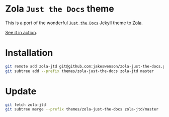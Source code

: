 # Zola `Just the Docs` theme
This is a port of the wonderful [`Just the Docs`][jtd] Jekyll theme to [Zola].

[See it in action][demo].

[demo]: https://zola-jtd-demo.jakeswenson.now.sh/

[jtd]: https://pmarsceill.github.io/just-the-docs/
[Zola]: https://www.getzola.org/documentation/getting-started/overview/

# Installation

```bash
git remote add zola-jtd git@github.com:jakeswenson/zola-just-the-docs.git
git subtree add --prefix themes/zola-just-the-docs zola-jtd master
```

# Update

```bash
git fetch zola-jtd
git subtree merge --prefix themes/zola-just-the-docs zola-jtd/master
```
